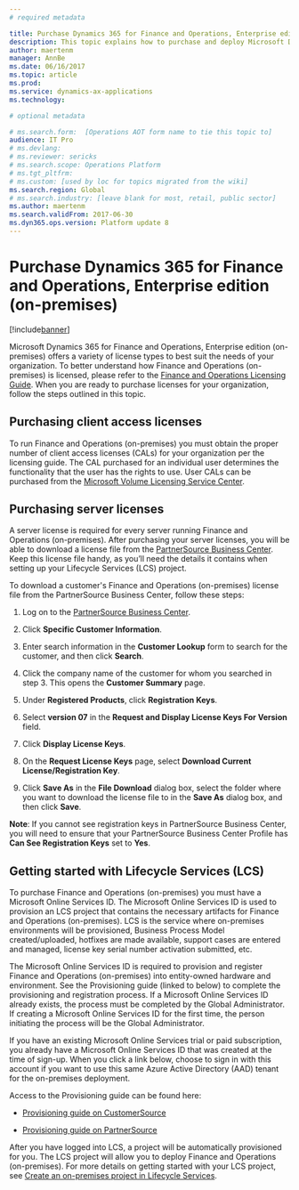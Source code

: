 ```yaml
---
# required metadata

title: Purchase Dynamics 365 for Finance and Operations, Enterprise edition (on-premises)
description: This topic explains how to purchase and deploy Microsoft Dynamics 365 for Operations, Enterprise edition (on-premises).
author: maertenm 
manager: AnnBe
ms.date: 06/16/2017
ms.topic: article
ms.prod: 
ms.service: dynamics-ax-applications
ms.technology: 

# optional metadata

# ms.search.form:  [Operations AOT form name to tie this topic to]
audience: IT Pro
# ms.devlang: 
# ms.reviewer: sericks
# ms.search.scope: Operations Platform 
# ms.tgt_pltfrm: 
# ms.custom: [used by loc for topics migrated from the wiki]
ms.search.region: Global
# ms.search.industry: [leave blank for most, retail, public sector]
ms.author: maertenm
ms.search.validFrom: 2017-06-30 
ms.dyn365.ops.version: Platform update 8 
---
```


# Purchase Dynamics 365 for Finance and Operations, Enterprise edition (on-premises)

[!include[banner](../includes/banner.md)]

Microsoft Dynamics 365 for Finance and Operations, Enterprise edition (on-premises) offers a variety of license types to best suit the needs of your organization. To better understand how Finance and Operations (on-premises) is licensed, please refer to the [Finance and Operations Licensing Guide](https://mbs.microsoft.com/Files/partner/All_Products/PriceOrder/Licensing_Policies/DynamicsOperationsOnPremEnterprise.pdf). When you are ready to purchase licenses for your organization, follow the steps outlined in this topic.

Purchasing client access licenses
-------------------

To run Finance and Operations (on-premises) you must obtain the proper number of client access licenses (CALs) for your organization per the licensing guide. The CAL purchased for an individual user determines the functionality that the user has the rights to use. User CALs can be purchased from the [Microsoft Volume Licensing Service Center](https://www.microsoft.com/Licensing/servicecenter/default.aspx).

Purchasing server licenses
--------------------------

A server license is required for every server running Finance and Operations (on-premises). After purchasing your server licenses, you will be able to download a license file from the [PartnerSource Business Center](https://businesscenter.mbs.microsoft.com/). Keep this license file handy, as you’ll need the details it contains when setting up your Lifecycle Services (LCS) project.

To download a customer's Finance and Operations (on-premises) license file from the PartnerSource Business Center, follow these steps:

1.  Log on to the [PartnerSource Business Center](https://businesscenter.mbs.microsoft.com/).

2.  Click **Specific Customer Information**.

3.  Enter search information in the **Customer Lookup** form to search for the
    customer, and then click **Search**.

4.  Click the company name of the customer for whom you searched in step 3. This
    opens the **Customer Summary** page.

5.  Under **Registered Products**, click **Registration
    Keys**.

6.  Select **version 07** in the **Request and Display License Keys For Version** field.

7.  Click **Display License Keys**.

8.  On the **Request License Keys** page, select **Download Current
    License/Registration Key**.

9.  Click **Save As** in the **File Download** dialog box, select the folder where you
    want to download the license file to in the **Save As** dialog box, and then
    click **Save**.

**Note**: If you cannot see registration keys in PartnerSource Business Center, you will need to ensure that your PartnerSource Business Center Profile has **Can See Registration Keys** set to **Yes**.

Getting started with Lifecycle Services (LCS)
---------------------------------------

To purchase Finance and Operations (on-premises) you must have a Microsoft Online Services ID. The Microsoft Online Services ID is used to provision an LCS project that contains the necessary artifacts for Finance and Operations (on-premises). LCS is the service where on-premises environments will be provisioned, Business Process Model created/uploaded, hotfixes are made available, support cases are entered and managed, license key serial number activation submitted, etc.

The Microsoft Online Services ID is required to provision and register Finance and Operations (on-premises) into entity-owned hardware and environment. See the Provisioning guide (linked to below) to complete the provisioning and registration process. If a Microsoft Online Services ID already exists, the process must be completed by the Global Administrator. If creating a Microsoft Online Services ID for the first time, the person initiating the process will be the Global Administrator.

If you have an existing Microsoft Online Services trial or paid subscription, you already have a Microsoft Online Services ID that was created at the time of sign-up. When you click a link below, choose to sign in with this account if you want to use this same Azure Active Directory (AAD) tenant for the on-premises deployment.

Access to the Provisioning guide can be found here:

- [Provisioning guide on CustomerSource](https://mbs.microsoft.com/customersource/northamerica/365Enterprise/learning/documentation/user-guides/D365Ops_OnPremEEProvisionGuide)

- [Provisioning guide on PartnerSource](https://mbs.microsoft.com/partnersource/northamerica/deployment/documentation/user-guides/D365Ops_OnPremEEProvisionGuide)

After you have logged into LCS, a project will be automatically provisioned for you. The LCS project will allow you to deploy Finance and Operations (on-premises). For more details on getting started with your LCS project, see [Create an on-premises project in Lifecycle Services](../lifecycle-services/lbd-create-lcs-on-prem-project.md).
